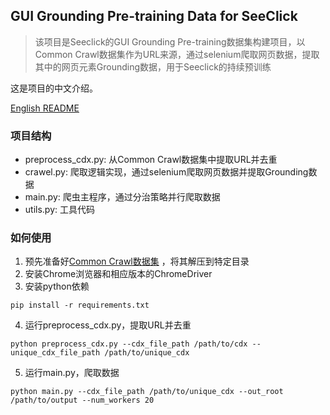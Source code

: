 ## GUI Grounding Pre-training Data for SeeClick

> 该项目是Seeclick的GUI Grounding Pre-training数据集构建项目，以Common Crawl数据集作为URL来源，通过selenium爬取网页数据，提取其中的网页元素Grounding数据，用于Seeclick的持续预训练

这是项目的中文介绍。

[English README](README.md) 

### 项目结构

* preprocess_cdx.py: 从Common Crawl数据集中提取URL并去重
* crawel.py: 爬取逻辑实现，通过selenium爬取网页数据并提取Grounding数据
* main.py: 爬虫主程序，通过分治策略并行爬取数据
* utils.py: 工具代码

### 如何使用

1. 预先准备好[Common Crawl数据集](https://commoncrawl.org/) ，将其解压到特定目录
2. 安装Chrome浏览器和相应版本的ChromeDriver
3. 安装python依赖

```shell
pip install -r requirements.txt
```

4. 运行preprocess_cdx.py，提取URL并去重

```shell
python preprocess_cdx.py --cdx_file_path /path/to/cdx --unique_cdx_file_path /path/to/unique_cdx
```

5. 运行main.py，爬取数据

```shell
python main.py --cdx_file_path /path/to/unique_cdx --out_root /path/to/output --num_workers 20
``` 